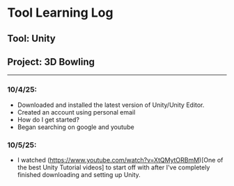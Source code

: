 # Tool Learning Log

## Tool: **Unity**

## Project: **3D Bowling**

---

### 10/4/25:
* Downloaded and installed the latest version of Unity/Unity Editor.
* Created an account using personal email
* How do I get started?
* Began searching on google and youtube

### 10/5/25:
* I watched (https://www.youtube.com/watch?v=XtQMytORBmM)[One of the best Unity Tutorial videos] to start off with after I've completely finished downloading and setting up Unity.




<!--
* Links you used today (websites, videos, etc)
* Things you tried, progress you made, etc
* Challenges, a-ha moments, etc
* Questions you still have
* What you're going to try next
-->
